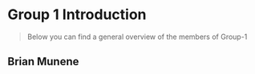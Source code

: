 # Group 1 Introduction

> Below you can find a general overview of the members of Group-1

## Brian Munene
